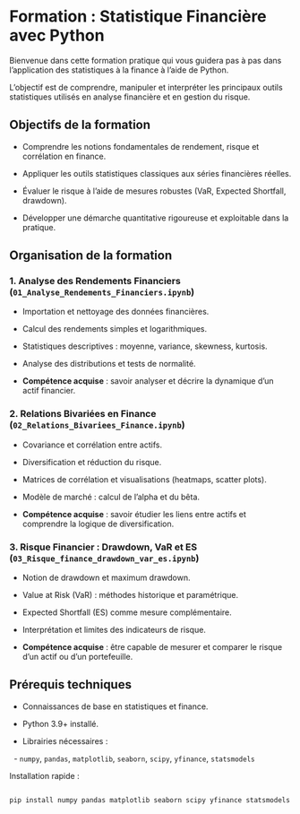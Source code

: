 #  Formation : Statistique Financière avec Python



Bienvenue dans cette formation pratique qui vous guidera pas à pas dans l’application des statistiques à la finance à l’aide de Python.  

L’objectif est de comprendre, manipuler et interpréter les principaux outils statistiques utilisés en analyse financière et en gestion du risque.







##  Objectifs de la formation

- Comprendre les notions fondamentales de rendement, risque et corrélation en finance.  

- Appliquer les outils statistiques classiques aux séries financières réelles.  

- Évaluer le risque à l’aide de mesures robustes (VaR, Expected Shortfall, drawdown).  

- Développer une démarche quantitative rigoureuse et exploitable dans la pratique.  





##  Organisation de la formation



### 1. Analyse des Rendements Financiers (`01_Analyse_Rendements_Financiers.ipynb`)

- Importation et nettoyage des données financières.  

- Calcul des rendements simples et logarithmiques.  

- Statistiques descriptives : moyenne, variance, skewness, kurtosis.  

- Analyse des distributions et tests de normalité.  

- **Compétence acquise** : savoir analyser et décrire la dynamique d’un actif financier.  







### 2. Relations Bivariées en Finance (`02_Relations_Bivariees_Finance.ipynb`)

- Covariance et corrélation entre actifs.  

- Diversification et réduction du risque.  

- Matrices de corrélation et visualisations (heatmaps, scatter plots).  

- Modèle de marché : calcul de l’alpha et du bêta.  

- **Compétence acquise** : savoir étudier les liens entre actifs et comprendre la logique de diversification.  







### 3. Risque Financier : Drawdown, VaR et ES (`03_Risque_finance_drawdown_var_es.ipynb`)

- Notion de drawdown et maximum drawdown.  

- Value at Risk (VaR) : méthodes historique et paramétrique.  

- Expected Shortfall (ES) comme mesure complémentaire.  

- Interprétation et limites des indicateurs de risque.  

- **Compétence acquise** : être capable de mesurer et comparer le risque d’un actif ou d’un portefeuille.  






##  Prérequis techniques

- Connaissances de base en statistiques et finance.  

- Python 3.9+ installé.  

- Librairies nécessaires :  

&nbsp; - `numpy`, `pandas`, `matplotlib`, `seaborn`, `scipy`, `yfinance`, `statsmodels`  



Installation rapide :  

```bash

pip install numpy pandas matplotlib seaborn scipy yfinance statsmodels



